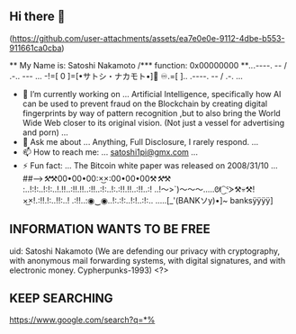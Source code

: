 ## Hi there 👋

(https://github.com/user-attachments/assets/ea7e0e0e-9112-4dbe-b553-911661ca0cba)

**
My Name is:
Satoshi Nakamoto
/***
function: 0x00000000 ***..*.----. -- / .-.. --- ... -!=[ 0 ]=[•サトシ・ナカモト•]🤔 ♾.=[ ].. .----. -- / .-.
...
- 🔭 I’m currently working on ...
Artificial Intelligence, specifically how AI can be used to prevent fraud on the Blockchain by creating digital fingerprints by way of pattern recognition ,but to also bring the World Wide Web closer to its original vision.  (Not just a vessel for advertising and porn)
...
- 💬 Ask me about ...
Anything, Full Disclosure, I rarely respond.
...
- 📫 How to reach me: ...
satoshi1pi@gmx.com
...
- ⚡ Fun fact: ...
The Bitcoin white paper was released on 2008/31/10
...
  ##-->*⚒*⚒00•00•00:×͜×:00•00•00⚒*⚒*⚒
:..!:!:..!:!:..!.!!..:!!.!!..:!!..:!:..!:.:!!.!!..:!!..:!
..!～⁠>⁠`⁠)⁠～⁠～⁠～..…⁠ᘛ⁠⁐̤⁠ᕐ⁠ᐷ⚒️💀⚒️!×͜×!.:!!.!:..!!:..! .:!!..:◉⁠‿⁠◉..!:.:!:..!:!..:!:.. .....[_'(BANKソy)•]~ banksÿÿÿÿ]

## INFORMATION WANTS TO BE FREE
uid: Satoshi Nakamoto 
(We are defending our privacy with cryptography, with anonymous mail forwarding systems, with digital signatures, and with electronic money. Cypherpunks-1993) <?>

## KEEP SEARCHING 
https://www.google.com/search?q=*%
